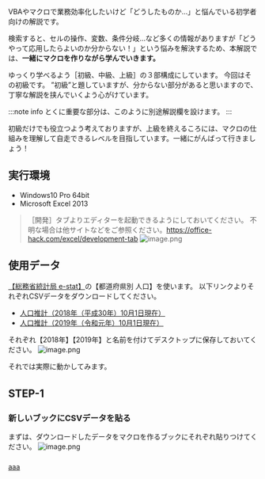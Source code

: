 VBAやマクロで業務効率化したいけど「どうしたものか…」と悩んでいる初学者向けの解説です。

検索すると、セルの操作、変数、条件分岐…など多くの情報がありますが「どうやって応用したらよいのか分からない！」という悩みを解決するため、本解説では、**一緒にマクロを作りながら学んでいきます。**

ゆっくり学べるよう［初級、中級、上級］の３部構成にしています。
今回はその初級です。
”初級”と題していますが、分からない部分があると思いますので、丁寧な解説を挟んでいくよう心がけています。

:::note info
とくに重要な部分は、このように別途解説欄を設けます。
:::

初級だけでも役立つよう考えておりますが、上級を終えるころには、マクロの仕組みを理解して自走できるレベルを目指しています。一緒にがんばって行きましょう！

## 実行環境
- Windows10 Pro 64bit
- Microsoft Excel 2013

>［開発］タブよりエディターを起動できるようにしておいてください。
不明な場合は他サイトなどをご参照ください。https://office-hack.com/excel/development-tab
![image.png](https://qiita-image-store.s3.ap-northeast-1.amazonaws.com/0/1234482/4f9c9da9-736f-e9a8-9e18-4d4cd4a36acc.png)

## 使用データ
[【総務省統計局 e-stat】](https://www.stat.go.jp/data/jinsui/2.html#series)の【都道府県別 人口】を使います。
以下リンクよりそれぞれCSVデータをダウンロードしてください。

- [人口推計（2018年（平成30年）10月1日現在）](https://www.e-stat.go.jp/dbview?sid=0003312315)
- [人口推計（2019年（令和元年）10月1日現在）](https://www.e-stat.go.jp/dbview?sid=0003412316)

それぞれ【2018年】【2019年】と名前を付けてデスクトップに保存しておいてください。
![image.png](https://qiita-image-store.s3.ap-northeast-1.amazonaws.com/0/1234482/3a7b2ce2-7a04-49f5-5cd0-5650d1703dc7.png)



それでは実際に動かしてみます。

## STEP-1　
### 新しいブックにCSVデータを貼る
まずは、ダウンロードしたデータをマクロを作るブックにそれぞれ貼りつけてください。
![image.png](https://qiita-image-store.s3.ap-northeast-1.amazonaws.com/0/1234482/27e774b1-06e9-554d-9940-ea86edc552ca.png)

### 

[aaa](/src/vba/vba_2.md)


